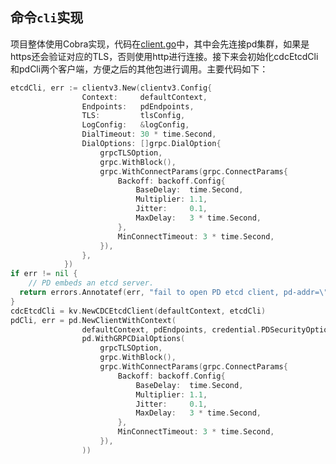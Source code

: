 ## 命令`cli`实现

项目整体使用Cobra实现，代码在[client.go](https://github.com/pingcap/ticdc/blob/master/cmd/client.go)中，其中会先连接pd集群，如果是https还会验证对应的TLS，否则使用http进行连接。接下来会初始化cdcEtcdCli和pdCli两个客户端，方便之后的其他包进行调用。主要代码如下：

```go
etcdCli, err := clientv3.New(clientv3.Config{
				Context:     defaultContext,
				Endpoints:   pdEndpoints,
				TLS:         tlsConfig,
				LogConfig:   &logConfig,
				DialTimeout: 30 * time.Second,
				DialOptions: []grpc.DialOption{
					grpcTLSOption,
					grpc.WithBlock(),
					grpc.WithConnectParams(grpc.ConnectParams{
						Backoff: backoff.Config{
							BaseDelay:  time.Second,
							Multiplier: 1.1,
							Jitter:     0.1,
							MaxDelay:   3 * time.Second,
						},
						MinConnectTimeout: 3 * time.Second,
					}),
				},
			})
if err != nil {
	// PD embeds an etcd server.
  return errors.Annotatef(err, "fail to open PD etcd client, pd-addr=\"%s\"", cliPdAddr)
}
cdcEtcdCli = kv.NewCDCEtcdClient(defaultContext, etcdCli)
pdCli, err = pd.NewClientWithContext(
				defaultContext, pdEndpoints, credential.PDSecurityOption(),
				pd.WithGRPCDialOptions(
					grpcTLSOption,
					grpc.WithBlock(),
					grpc.WithConnectParams(grpc.ConnectParams{
						Backoff: backoff.Config{
							BaseDelay:  time.Second,
							Multiplier: 1.1,
							Jitter:     0.1,
							MaxDelay:   3 * time.Second,
						},
						MinConnectTimeout: 3 * time.Second,
					}),
				))
```

